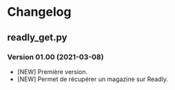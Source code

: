 # Changelog

## readly_get.py

### Version 01.00 (2021-03-08)
- [NEW] Première version. 
- [NEW] Permet de récupérer un magazine sur Readly.